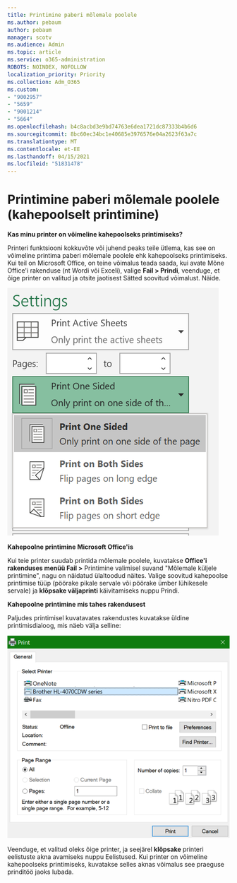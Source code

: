 ```yaml
---
title: Printimine paberi mõlemale poolele
ms.author: pebaum
author: pebaum
manager: scotv
ms.audience: Admin
ms.topic: article
ms.service: o365-administration
ROBOTS: NOINDEX, NOFOLLOW
localization_priority: Priority
ms.collection: Adm_O365
ms.custom:
- "9002957"
- "5659"
- "9001214"
- "5664"
ms.openlocfilehash: b4c8acbd3e9bd74763e6dea1721dc87333b4b6d6
ms.sourcegitcommit: 8bc60ec34bc1e40685e3976576e04a2623f63a7c
ms.translationtype: MT
ms.contentlocale: et-EE
ms.lasthandoff: 04/15/2021
ms.locfileid: "51831478"
---
```

# <a name="printing-on-both-sides-of-paper-duplex-printing"></a>Printimine paberi mõlemale poolele (kahepoolselt printimine)

**Kas minu printer on võimeline kahepoolseks printimiseks?**

Printeri funktsiooni kokkuvõte või juhend peaks teile ütlema, kas see on võimeline printima paberi mõlemale poolele ehk kahepoolseks printimiseks. Kui teil on Microsoft Office, on teine võimalus teada saada, kui avate Mõne Office'i rakenduse (nt Wordi või Exceli), valige **Fail > Prindi**, veenduge, et õige printer on valitud ja otsite jaotisest Sätted soovitud võimalust. Näide. 

![Printeri sätted](media/print-settings.png)

**Kahepoolne printimine Microsoft Office'is**

Kui teie printer suudab printida mõlemale poolele, kuvatakse **Office'i rakenduses menüü Fail >** Printimine valimisel suvand "Mõlemale küljele printimine", nagu on näidatud ülaltoodud näites.  Valige soovitud kahepoolse printimise tüüp (pöörake pikale servale või pöörake ümber lühikesele servale) ja **klõpsake väljaprinti** käivitamiseks nuppu Prindi.

**Kahepoolne printimine mis tahes rakendusest**

Paljudes printimisel kuvatavates rakendustes kuvatakse üldine printimisdialoog, mis näeb välja selline: 

![Dialoogiboks Printimine](media/print-dialog.png)

Veenduge, et valitud oleks õige printer, ja seejärel **klõpsake** printeri eelistuste akna avamiseks nuppu Eelistused. Kui printer on võimeline kahepoolseks printimiseks, kuvatakse selles aknas võimalus see praeguse prinditöö jaoks lubada.
